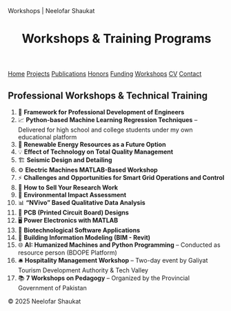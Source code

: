 <!DOCTYPE html>
<html lang="en">
<head>
  <meta charset="UTF-8" />
  Workshops | Neelofar Shaukat
  <link rel="stylesheet" href="style.css" />
</head>
<body>

<header>
  <h1>Workshops & Training Programs</h1>
</header>

<nav>
  <a href="index.html">Home</a>
  <a href="projects.html">Projects</a>
  <a href="publications.html">Publications</a>
  <a href="honors.html">Honors</a>
  <a href="funding.html">Funding</a>
  <a href="workshops.html">Workshops</a>
  <a href="cv.html">CV</a>
  <a href="contact.html">Contact</a>
</nav>

<main>
  <section>
    <h2>Professional Workshops & Technical Training</h2>
    <ol>
      <li>🧠 <strong>Framework for Professional Development of Engineers</strong></li>
      <li>📈 <strong>Python-based Machine Learning Regression Techniques</strong> – Delivered for high school and college students under my own educational platform</li>
      <li>🔋 <strong>Renewable Energy Resources as a Future Option</strong></li>
      <li>💡 <strong>Effect of Technology on Total Quality Management</strong></li>
      <li>🏗️ <strong>Seismic Design and Detailing</strong></li>
      <li>⚙️ <strong>Electric Machines MATLAB-Based Workshop</strong></li>
      <li>⚡ <strong>Challenges and Opportunities for Smart Grid Operations and Control</strong></li>
      <li>🧾 <strong>How to Sell Your Research Work</strong></li>
      <li>🌿 <strong>Environmental Impact Assessment</strong></li>
      <li>📊 <strong>“NVivo” Based Qualitative Data Analysis</strong></li>
      <li>🔧 <strong>PCB (Printed Circuit Board) Designs</strong></li>
      <li>🖥️ <strong>Power Electronics with MATLAB</strong></li>
      <li>🧬 <strong>Biotechnological Software Applications</strong></li>
      <li>🏢 <strong>Building Information Modeling (BIM - Revit)</strong></li>
      <li>🌐 <strong>AI: Humanized Machines and Python Programming</strong> – Conducted as resource person (BDOPE Platform)</li>
      <li>🛎️ <strong>Hospitality Management Workshop</strong> – Two-day event by Galiyat Tourism Development Authority & Tech Valley</li>
      <li>📚 <strong>7 Workshops on Pedagogy</strong> – Organized by the Provincial Government of Pakistan</li>
    </ol>
  </section>
</main>

<footer>
  <p>© 2025 Neelofar Shaukat</p>
</footer>

</body>
</html>
